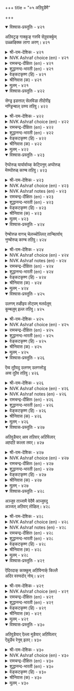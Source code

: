 +++
title = "०५ अऱिवुडैमै"

+++


<details open><summary>विश्वास-प्रस्तुतिः - ४२१</summary>

अऱिवट्रङ् गाक्कुङ् गरुवि सॆऱुवार्क्कुम्  
उळ्ळऴिक्क लागा अरण्।       ४२१
</details>

<details><summary>श्री-राम-देशिकः - ४२१</summary>

अनर्थोन्मूलने मूलसाधनं ज्ञानमिष्यते ।  
रिपूणां दुष्प्रवेशं तदन्तःप्राकारवद्भवेत् ॥ ४२१॥
</details>

<details><summary>NVK Ashraf choice (en) - ४२१</summary>

०४२१
Wisdom is a weapon of defence,
An inner fortress no foe can raze.
(P.S. Sundaram)
</details>

<details><summary>रामचन्द्र-दीक्षितः (en) - ४२१</summary>

421\. aṟivu, aṟṟam kākkum karuvi; ceṟuvārkkum  
uḷ aḻikkal ākā araṇ.

421\. The weapon of wisdom saves one from evil. It is a citadel which cannot be destroyed by the foe.  
</details>

<details><summary>शुद्धानन्द-भारती (en) - ४२१</summary>

1\. அறிவற்றங் காக்குங் கருவி செறுவார்க்கும்  
உள்ளழிக்க லாகா அரண்.  
Wisdom's weapon wards off all woes  
It is a fort defying foes.        421  
</details>

<details><summary>वेङ्कटकृष्ण (हि) - ४२१</summary>

421
रक्षा हित कै नाश से, बुद्धिरूप औजार ।  
है भी रिपुओं के लिये, दुर्गम दुर्ग आपार ॥
</details>

<details><summary>श्रीनिवास (क) - ४२१</summary>

421. अरिवु ऎन्नुवुदु अळिवुण्टागदन्तॆ रक्षिसुव आयुध; अल्लदॆ शत्रुगळिगू ऎदुरिसलागद भद्रवाद कोटॆ ऎनिसुवुदु.

</details>

<details><summary>मूलम् - ४२१</summary>

अऱिवट्रङ् गाक्कुङ् गरुवि सॆऱुवार्क्कुम्  
उळ्ळऴिक्क लागा अरण्।       ४२१
</details>

<details open><summary>विश्वास-प्रस्तुतिः - ४२२</summary>

सॆण्ड्र इडत्ताल् सॆलविडा तीदॊरीइ  
नण्ड्रिन्बाल् उय्प्प तऱिवु।       ४२२
</details>

<details><summary>श्री-राम-देशिकः - ४२२</summary>

निगृह्य चञ्चलं चित्तं दुष्कृत्याद्विनिवर्त्य तत् ।  
नियोजनं च सत्कार्ये ज्ञानप्राप्तेः फलं भवेत् ॥ ४२२॥
</details>

<details><summary>NVK Ashraf choice (en) - ४२२</summary>

०४२२
Wisdom checks the wandering mind
And pulls it from ill to good.
(P.S. Sundaram)
</details>

<details><summary>रामचन्द्र-दीक्षितः (en) - ४२२</summary>

422\. ceṉṟa iṭattāl celaviṭā, tītu orīi,  
naṉṟiṉ pāl uyppatu-aṟivu.

422\. Wisdom bridles the wandering mind, keeps it away from evil and bids it tread the right path.  
</details>

<details><summary>शुद्धानन्द-भारती (en) - ४२२</summary>

2\. சென்ற இடத்தால் செலவிடா தீதொரீஇ  
நன்றின்பால் உய்ப்ப தறிவு.  
Wisdom checks the straying senses  
Expels evils, impels goodness.        422  
</details>

<details><summary>वेङ्कटकृष्ण (हि) - ४२२</summary>

422
मनमाना जाने न दे, पाप-मार्ग से थाम ।  
मन को लाना सुपथ पर, रहा बुद्धि का काम ॥
</details>

<details><summary>श्रीनिवास (क) - ४२२</summary>

422. मनस्सन्नु होदॆडॆगॆल्ला होगलु बिडदॆ, कॆट्ट विचारगळिन्द दूर माडि, ऒळ्ळॆय मार्गदल्लि ऒय्युवुदे अरिवु.

</details>

<details><summary>मूलम् - ४२२</summary>

सॆण्ड्र इडत्ताल् सॆलविडा तीदॊरीइ  
नण्ड्रिन्बाल् उय्प्प तऱिवु।       ४२२
</details>

<details open><summary>विश्वास-प्रस्तुतिः - ४२३</summary>

ऎप्पॊरुळ् यार्यार्वाय्क् केट्पिनुम् अप्पॊरुळ्  
मॆय्प्पॊरुळ् काण्ब तऱिवु।       ४२३
</details>

<details><summary>श्री-राम-देशिकः - ४२३</summary>

बहुभ्यो विषयान् श्रुत्वा तेषु यः क्षेमदायकः ।  
विमृश्य तस्य निश्कर्षे साधनं ज्ञानमुच्यते ॥ ४२३॥
</details>

<details><summary>NVK Ashraf choice (en) - ४२३</summary>

०४२३
The mark of wisdom is to discern the truth
From whatever source it is heard.
(N.V.K. Ashraf)
</details>

<details><summary>NVK Ashraf notes (en) - ४२३</summary>

४२३. Compare with ३५५. "Wisdom is to ascertain reality in whatever way things are presented" - (K. Kannan)
</details>

<details><summary>रामचन्द्र-दीक्षितः (en) - ४२३</summary>

423\. ep poruḷ yār yār vāyk kēṭpiṉum, ap poruḷ  
meyp poruḷ kāṇpatu-aṟivu.

423\. Wisdom seeks the truth of all things which are heard or uttered.  
</details>

<details><summary>शुद्धानन्द-भारती (en) - ४२३</summary>

3\. எப்பொருள் யார்யார்வாய்க் கேட்பினும் அப்பொருள்  
மெய்ப்பொருள் காண்பது அறிவு.  
To grasp the Truth from everywhere  
From everyone is wisdom fair.        423  
</details>

<details><summary>वेङ्कटकृष्ण (हि) - ४२३</summary>

423
चाहे जिससे भी सुनें, कोई भी हो बात ।  
तत्व-बोध उस बात का, बुद्धि युक्तता ज्ञात ॥
</details>

<details><summary>श्रीनिवास (क) - ४२३</summary>

423. याव विषयवन्ने आगलि, यारिन्द केळि तिळिदुकॊण्डरू, आ विषयद सत्यवन्नु कण्डुकॊळ्ळुवुदे शुद्धवाद अरिवु.

</details>

<details><summary>मूलम् - ४२३</summary>

ऎप्पॊरुळ् यार्यार्वाय्क् केट्पिनुम् अप्पॊरुळ्  
मॆय्प्पॊरुळ् काण्ब तऱिवु।       ४२३
</details>

<details open><summary>विश्वास-प्रस्तुतिः - ४२४</summary>

ऎण्बॊरुळ वागच् चॆलच्चॊल्लित् तान्बिऱर्वाय्  
नुण्बॊरुळ् काण्ब तऱिवु।       ४२४
</details>

<details><summary>श्री-राम-देशिकः - ४२४</summary>

स्पष्टार्थकं सुविज्ञेयं ज्ञानी वाक्यमुदीरयेत् ।  
श्रुत्वाऽन्यवचनं क्लिष्टमपि विद्याद्विमृश्य च ॥ ४२४॥
</details>

<details><summary>NVK Ashraf choice (en) - ४२४</summary>

०४२४
Wisdom lies in simplifying intricate facts
And grasping that of others, however intricate. *
(N.V.K. Ashraf), (K. Krishnaswamy & Vijaya Ramkumar)
</details>

<details><summary>NVK Ashraf notes (en) - ४२४</summary>

४२४. (K. Krishnaswamy & Vijaya Ramkumar)'s full explanatory translation. "Wisdom lies in making anything easy for others to understand, and easily understanding what others say, however intricate"  
</details>

<details><summary>रामचन्द्र-दीक्षितः (en) - ४२४</summary>

424\. eṇ poruḷavākac celac colli, tāṉ piṟarvāy  
nuṇ poruḷ kāṇpatu-aṟivu.

424\. Wisdom unravels things subtle and seeks them in others.  
</details>

<details><summary>शुद्धानन्द-भारती (en) - ४२४</summary>

4\. எண்பொருள வாகச் செலச்சொல்லித் தான் பிறர்வாய்  
நுண்பொருள் காண்பது அறிவு.  
Speaking out thoughts in clear trends  
Wisdom subtle sense comprehends.        424  
</details>

<details><summary>वेङ्कटकृष्ण (हि) - ४२४</summary>

424
कह प्रभावकर ढंग से, सुगम बना स्वविचार ।  
सुधी समझता अन्य के, सूक्ष्म कथन का सार ॥
</details>

<details><summary>श्रीनिवास (क) - ४२४</summary>

424. तानु ऒन्दु विषयवन्नु हेळुवाग, अदु जॆन्नागि प्रतिफलिसुवन्तॆ सरळवागि, मनमुट्टुवन्तॆ हेळि, इतररिन्द तिळिद विषयगळल्लिरुव सूक्ष्म विचारगळन्नु कण्डुकॊळ्ळुवुदे अरिवु.

</details>

<details><summary>मूलम् - ४२४</summary>

ऎण्बॊरुळ वागच् चॆलच्चॊल्लित् तान्बिऱर्वाय्  
नुण्बॊरुळ् काण्ब तऱिवु।       ४२४
</details>

<details open><summary>विश्वास-प्रस्तुतिः - ४२५</summary>

उलगम् तऴीइय तॊट्पम् मलर्दलुम्  
कूम्बलुम् इल्ल तऱिवु।       ४२५
</details>

<details><summary>श्री-राम-देशिकः - ४२५</summary>

व्यस्ने च सुखे स्निग्धान् समभावेन पश्यति ।  
महद्भिः स्नेहमाप्नोति ज्ञानवान् ज्ञानसाधनात् ॥ ४२५॥
</details>

<details><summary>NVK Ashraf choice (en) - ४२५</summary>

०४२५
Prudence goes with the world,
But wisdom is not a lotus to open and shut at will. *
(P.S. Sundaram)
</details>

<details><summary>रामचन्द्र-दीक्षितः (en) - ४२५</summary>

425\. ulakam taḻīiyatu oṭpam; malartalum  
kūmpalum illatu-aṟivu.

425\. To befriend the world is wisdom; and wisdom is not inconstant like the flower that blossoms and fades.  
</details>

<details><summary>शुद्धानन्द-भारती (en) - ४२५</summary>

5\. உலகம் தழீஇய தொட்பம் மலர்தலும்  
கூம்பலும் இல்ல தறிவு.  
The wise-world the wise befriend  
They bloom nor gloom, equal in mind.        425  
</details>

<details><summary>वेङ्कटकृष्ण (हि) - ४२५</summary>

425
मैत्री उत्तम जगत की, करते हैं धीमान ।  
खिल कर सकुचाती नहीं, सुधी-मित्रता बान ॥
</details>

<details><summary>श्रीनिवास (क) - ४२५</summary>

425. लोकदल्लि महनीयरादवर स्नेह माडुवुदु, आ स्नेहवु कमलद हूविनन्तॆ ऒम्मॆ अरळुवुदागली, मत्तॊम्मॆ मुच्चिकॊळ्ळुवुदागली इरदॆ, सदा ऒन्दे समनागिरुवन्तॆ माडुवुदु अरिवु.

</details>

<details><summary>मूलम् - ४२५</summary>

उलगम् तऴीइय तॊट्पम् मलर्दलुम्  
कूम्बलुम् इल्ल तऱिवु।       ४२५
</details>

<details open><summary>विश्वास-प्रस्तुतिः - ४२६</summary>

ऎव्व तुऱैवदु उलगम् उलगत्तोडु  
अव्व तुऱैव तऱिवु।       ४२६
</details>

<details><summary>श्री-राम-देशिकः - ४२६</summary>

सदाचारपरा लोकाः येन यान्ति पथाऽनिशम् ।  
प्रवर्तनं तमालम्ब्य ज्ञानशीलस्य लक्षणम् ॥ ४२६॥
</details>

<details><summary>NVK Ashraf choice (en) - ४२६</summary>

०४२६
It is a part of wisdom to conform
To the ways of the world.
(V.V.S. Aiyar)
</details>

<details><summary>NVK Ashraf notes (en) - ४२६</summary>

४२६. Compare with १४०. "Those are fools, however learned, who have not learnt to walk with the world" - (P.S. Sundaram)
</details>

<details><summary>रामचन्द्र-दीक्षितः (en) - ४२६</summary>

426\. evvatu uṟaivatu ulakam, ulakattoṭu  
avvatu uṟaivatu-aṟivu.

426\. To be one with the world is wisdom.  
</details>

<details><summary>शुद्धानन्द-भारती (en) - ४२६</summary>

6\. எவ்வ துறைவது உலகம் உலகத்தோடு  
அவ்வ துறைவது அறிவு.  
As moves the world so move the wise  
In tune with changing times and ways.        426  
</details>

<details><summary>वेङ्कटकृष्ण (हि) - ४२६</summary>

426
जैसा लोकाचार है, उसके ही उपयुक्त ।  
जो करना है आचारण, वही सुधी के युक्त ॥
</details>

<details><summary>श्रीनिवास (क) - ४२६</summary>

426. लोकवु हेगॆ नडॆदुकॊळ्ळुवुदो अदक्कॆ हॊन्दिकॊण्डन्तॆ तानू बाळुवुदे अरिवु.

</details>

<details><summary>मूलम् - ४२६</summary>

ऎव्व तुऱैवदु उलगम् उलगत्तोडु  
अव्व तुऱैव तऱिवु।       ४२६
</details>

<details open><summary>विश्वास-प्रस्तुतिः - ४२७</summary>

अऱिवुडैयार् आव तऱिवार् अऱिविलार्  
अह्दऱि कल्ला तवर्।       ४२७
</details>

<details><summary>श्री-राम-देशिकः - ४२७</summary>

पूर्वं भाविफलं ज्ञातुं समर्था ज्ञानिनो मताः ।  
तद् ज्ञातुमसमर्थास्तु मन्तव्या ज्ञानवर्जिताः ॥ ४२७॥
</details>

<details><summary>NVK Ashraf choice (en) - ४२७</summary>

०४२७
The wise know what comes next.
The unwise lack that wisdom.
(P.S. Sundaram), ( Shuddhananda Bharatiar)
</details>

<details><summary>रामचन्द्र-दीक्षितः (en) - ४२७</summary>

427\. aṟivu uṭaiyār āvatu aṟivār; aṟivu ilār  
aḵtu aṟikallātavar.

427\. Wisdom knows the future but not ignorance.  
</details>

<details><summary>शुद्धानन्द-भारती (en) - ४२७</summary>

7\. அறிவுடையார் ஆவ தறிவார் அறிவிலார்  
அஃதறி கல்லா தவர்.  
The wise foresee what is to come  
The unwise lack in that wisdom.        427  
</details>

<details><summary>वेङ्कटकृष्ण (हि) - ४२७</summary>

427
बुद्धिमान वे हैं जिन्हें, है भविष्य का ज्ञान ।  
बुद्धिहीन वे हैं जिन्हें, प्राप्त नहीं वह ज्ञान ॥
</details>

<details><summary>श्रीनिवास (क) - ४२७</summary>

427. अरिवुळ्ळवरु मुन्दॆ आगुवुदन्नु अरियबल्लरु; अरिविल्लदवरु अदन्नरियलु असमर्थरु.

</details>

<details><summary>मूलम् - ४२७</summary>

अऱिवुडैयार् आव तऱिवार् अऱिविलार्  
अह्दऱि कल्ला तवर्।       ४२७
</details>

<details open><summary>विश्वास-प्रस्तुतिः - ४२८</summary>

अञ्जुव तञ्जामै पेदैमै अञ्जुवदु  
अञ्जल् अऱिवार् तॊऴिल्।       ४२८
</details>

<details><summary>श्री-राम-देशिकः - ४२८</summary>

ये न बिभ्यति ते मूढा दुष्कृत्यात् पापभीतिदात् ।  
भीरुता पापकृत्येषु धीमतां प्रकृतिर्भवेत् ॥ ४२८॥
</details>

<details><summary>NVK Ashraf choice (en) - ४२८</summary>

०४२८
It is folly not to fear what ought to be feared.
The wise dread what ought to be dreaded. *
(Satguru Subramuniyaswami)
</details>

<details><summary>NVK Ashraf notes (en) - ४२८</summary>

४२८. Compare with २०१. "The sinful will not dread; the great will dread the wanton pride of sinful action" - (M.S. Poornalingam Pillai)
</details>

<details><summary>रामचन्द्र-दीक्षितः (en) - ४२८</summary>

428\. añcuvatu añcāmai pētaimai; añcuvatu  
añcal, aṟivār toḻil.

428\. It is folly not to fear what must be feared. It is wisdom to fear what must be feared.  
</details>

<details><summary>शुद्धानन्द-भारती (en) - ४२८</summary>

8\. அஞ்சுவது அஞ்சாமை பேதைமை அஞ்சுவது  
அஞ்சல் அறிவார் தொழில்.  
Fear the frightful and act wisely  
Not to fear the frightful's folly.        428  
</details>

<details><summary>वेङ्कटकृष्ण (हि) - ४२८</summary>

428
निर्भयता भेतव्य से, है जड़ता का नाम ।  
भय रखना भेतव्य से, रहा सुधी का काम ॥
</details>

<details><summary>श्रीनिवास (क) - ४२८</summary>

428. अञ्जबेकाद विषयगळल्लि हॆदरदिरुवुदु मूर्खतनवॆन्निसुवुदु; अञ्जबेकाद विषयगळल्लि अञ्जि नडॆदुकॊळ्ळुवुदे अरिवुळ्ळवर धर्म.

</details>

<details><summary>मूलम् - ४२८</summary>

अञ्जुव तञ्जामै पेदैमै अञ्जुवदु  
अञ्जल् अऱिवार् तॊऴिल्।       ४२८
</details>

<details open><summary>विश्वास-प्रस्तुतिः - ४२९</summary>

ऎदिरदाक् काक्कुम् अऱिविनार्क् किल्लै  
अदिर वरुवदोर् नोय्।       ४२९
</details>

<details><summary>श्री-राम-देशिकः - ४२९</summary>

भाविशोकोन्मूलनैकदक्षाणां धीमतां पुरा ।  
चित्तक्षोभकरं दुःखं न कदाचिद्भविष्यति ॥ ४२९॥
</details>

<details><summary>NVK Ashraf choice (en) - ४२९</summary>

०४२९
No frightful evil shocks the wise
Who guard against surprises.
( Shuddhananda Bharatiar)
</details>

<details><summary>रामचन्द्र-दीक्षितः (en) - ४२९</summary>

429\. etiratāk kākkum aṟiviṉārkku illai-  
atira varuvatōr nōy.

429\. Men of foresight who guard themselves against coming events know no distress.  
</details>

<details><summary>शुद्धानन्द-भारती (en) - ४२९</summary>

9\. எதிரதாக் காக்கும் அறிவினார்க் கில்லை  
அதிர வருவதோர் நோய்.  
No frightful evil shocks the wise  
Who guard themselves against surprise.        429  
</details>

<details><summary>वेङ्कटकृष्ण (हि) - ४२९</summary>

429
जो भावी को जान कर, रक्षा करता आप ।  
दुःख न दे उस प्राज्ञ को, भयकारी संताप ॥
</details>

<details><summary>श्रीनिवास (क) - ४२९</summary>

429. मुन्दॆ बरुवुदन्नु मॊदले तिळिदुकॊण्डु, तम्मन्नु कादुकॊळ्ळबल्ल अरिवुळ्ळवरिगॆ, तत्तरिसुवन्तॆ बरुव कष्ट नोवुगळॊन्दू इरुवुदिल्ल.

</details>

<details><summary>मूलम् - ४२९</summary>

ऎदिरदाक् काक्कुम् अऱिविनार्क् किल्लै  
अदिर वरुवदोर् नोय्।       ४२९
</details>

<details open><summary>विश्वास-प्रस्तुतिः - ४३०</summary>

अऱिवुडैयार् ऎल्ला मुडैयार् अऱिविलार्  
ऎन्नुडैय रेनुम् इलर्।       ४३०
</details>

<details><summary>श्री-राम-देशिकः - ४३०</summary>

विनान्यैः सकलैर्ज्ञानमात्रात् सर्वार्थवान्नरः ।  
ज्ञानाभावे सर्वहीनो भवेत् सर्वार्थवानपि ॥ ४३०॥
</details>

<details><summary>NVK Ashraf choice (en) - ४३०</summary>

०४३०
Those who have wisdom have all:
Fools with all have nothing.
(P.S. Sundaram)
</details>

<details><summary>रामचन्द्र-दीक्षितः (en) - ४३०</summary>

430\. aṟivu uṭaiyār ellām uṭaiyār; aṟivu ilār  
eṉ uṭaiyarēṉum ilar.

430\. The wise possess everything; but the poor are the unwise rich.  
</details>

<details><summary>शुद्धानन्द-भारती (en) - ४३०</summary>

10\. அறிவுடையார் எல்லாம் உடையார் அறிவிலார்  
என்னுடைய ரேனும் இலர்.  
Who have wisdom they are all full  
Whatev'r they own, misfits are nil.        430  
</details>

<details><summary>वेङ्कटकृष्ण (हि) - ४३०</summary>

430
सब धन से संपन्न हैं, जो होते मतिमान ।  
चाहे सब कुछ क्यों न हो, मूर्ख दरिद्र समान ॥
</details>

<details><summary>श्रीनिवास (क) - ४३०</summary>

430. अरिवुळ्लवरु (दरिद्ररागिद्दरू) ऎल्लवन्नू उळ्ळवरु; अरिविल्लदवरु, ऎल्लवन्नु उळ्ळवरागिद्दरू एनू इल्लद दरिद्ररे.
</details>

<details><summary>मूलम् - ४३०</summary>

अऱिवुडैयार् ऎल्ला मुडैयार् अऱिविलार्  
ऎन्नुडैय रेनुम् इलर्।       ४३०
</details>
